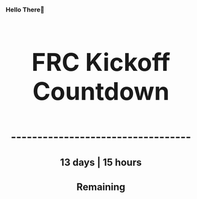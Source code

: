 ### Hello There👋

<!---START-TIMER--->
<h3 align='center' style='font-size: 64px;'>FRC Kickoff Countdown</h3>
<h3 align='center' style='font-size: 30px;'>----------------------------------</h3>
<h3 align='center' style='font-size: 25px;'>13 days | 15 hours</h3>
<h3 align='center' style='font-size: 25px;'>Remaining</h3>
<!---END-TIMER--->
